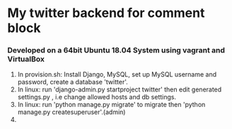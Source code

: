 # My twitter backend for comment block
### Developed on a 64bit Ubuntu 18.04 System using vagrant and VirtualBox
1. In provision.sh: Install Django, MySQL, set up MySQL username and password, create a database 'twitter'.
2. In linux: run 'django-admin.py startproject twitter' then edit generated settings.py , i.e change allowed hosts and db settings.
3. In linux: run 'python manage.py migrate' to migrate then 'python manage.py createsuperuser'.(admin)
4. 